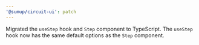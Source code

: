 ```yaml
---
'@sumup/circuit-ui': patch
---
```


Migrated the `useStep` hook and `Step` component to TypeScript. The `useStep` hook now has the same default options as the `Step` component.
